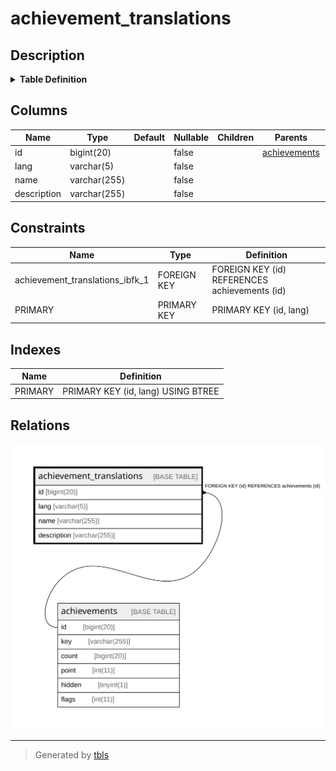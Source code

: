 # achievement_translations

## Description

<details>
<summary><strong>Table Definition</strong></summary>

```sql
CREATE TABLE `achievement_translations` (
  `id` bigint(20) NOT NULL,
  `lang` varchar(5) NOT NULL,
  `name` varchar(255) NOT NULL,
  `description` varchar(255) NOT NULL,
  PRIMARY KEY (`id`,`lang`),
  CONSTRAINT `achievement_translations_ibfk_1` FOREIGN KEY (`id`) REFERENCES `achievements` (`id`)
) ENGINE=InnoDB DEFAULT CHARSET=utf8mb4
```

</details>

## Columns

| Name | Type | Default | Nullable | Children | Parents | Comment |
| ---- | ---- | ------- | -------- | -------- | ------- | ------- |
| id | bigint(20) |  | false |  | [achievements](achievements.md) |  |
| lang | varchar(5) |  | false |  |  |  |
| name | varchar(255) |  | false |  |  |  |
| description | varchar(255) |  | false |  |  |  |

## Constraints

| Name | Type | Definition |
| ---- | ---- | ---------- |
| achievement_translations_ibfk_1 | FOREIGN KEY | FOREIGN KEY (id) REFERENCES achievements (id) |
| PRIMARY | PRIMARY KEY | PRIMARY KEY (id, lang) |

## Indexes

| Name | Definition |
| ---- | ---------- |
| PRIMARY | PRIMARY KEY (id, lang) USING BTREE |

## Relations

![er](achievement_translations.svg)

---

> Generated by [tbls](https://github.com/k1LoW/tbls)
